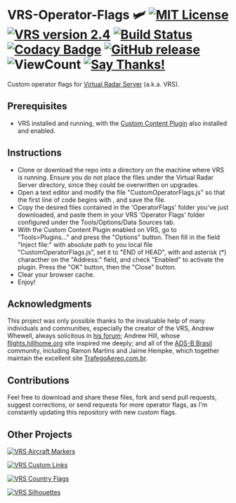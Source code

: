 # VRS-Operator-Flags 🛩️ [![MIT License](https://img.shields.io/badge/License-MIT-red.svg)](LICENSE) [![VRS version 2.4](https://img.shields.io/badge/VRS-v2.4-blue.svg)](http://virtualradarserver.co.uk/Download.aspx) [![Build Status](https://travis-ci.org/dedevillela/VRS-Operator-Flags.svg?branch=master)](https://travis-ci.org/dedevillela/VRS-Operator-Flags) [![Codacy Badge](https://api.codacy.com/project/badge/Grade/cf2bc9623f914dc198f30e9613ab00ea)](https://www.codacy.com/app/dedevillela/VRS-Operator-Flags?utm_source=github.com&amp;utm_medium=referral&amp;utm_content=dedevillela/VRS-Operator-Flags&amp;utm_campaign=Badge_Grade) [![GitHub release](https://img.shields.io/github/release/dedevillela/VRS-Operator-Flags.svg)](https://github.com/dedevillela/VRS-Operator-Flags/releases) ![ViewCount](https://views.whatilearened.today/views/github/dedevillela/VRS-Operator-Flags.svg) [![Say Thanks!](https://img.shields.io/badge/SayThanks.io-%E2%98%BC-1EAEDB.svg)](https://saythanks.io/to/dedevillela)

Custom operator flags for [Virtual Radar Server](https://www.virtualradarserver.co.uk "Virtual Radar Server's Homepage") (a.k.a. VRS).

## Prerequisites
-   VRS installed and running, with the [Custom Content Plugin](http://www.virtualradarserver.co.uk/documentation/CustomContent/Default.aspx "Custom Content Plugin") also installed and enabled.

## Instructions
-   Clone or download the repo into a directory on the machine where VRS is running. Ensure you do not place the files under the Virtual Radar Server directory, since they could be overwritten on upgrades.
-   Open a text editor and modify the file "CustomOperatorFlags.js" so that the first line of code begins with <script> and the last line ends with </script>, and save the file.
-   Copy the desired files contained in the 'OperatorFlags' folder you've just downloaded, and paste them in your VRS 'Operator Flags' folder configured under the Tools/Options/Data Sources tab.
-   With the Custom Content Plugin enabled on VRS, go to "Tools>Plugins..." and press the "Options" button. Then fill in the field "Inject file:" with absolute path to you local file "CustomOperatorFlags.js", set it to "END of HEAD", with and asterisk (*) characther on the "Address:" field, and check "Enabled" to activate the plugin. Press the "OK" button, then the "Close" button.
-   Clear your browser cache.
-   Enjoy!

## Acknowledgments
This project was only possible thanks to the invaluable help of many individuals and communities, especially the creator of the VRS, Andrew Whewell, always solicitous in [his forum](https://forum.virtualradarserver.co.uk/); Andrew Hill, whose [flights.hillhome.org](http://flights.hillhome.org/) site inspired me deeply; and all of the [ADS-B Brasil](http://bradsb.com/forum/index.php) community, including Ramon Martins and Jaime Hempke, which together maintain the excellent site [TrafegoAereo.com.br](http://trafegoaereo.com.br/).

## Contributions
Feel free to download and share these files, fork and send pull requests, suggest corrections, or send requests for more operator flags, as I'm constantly updating this repository with new custom flags.

## Other Projects

[![VRS Aircraft Markers](https://img.shields.io/badge/VRS-Aircraft_Markers-orange.svg)](https://github.com/dedevillela/VRS-Aircraft-Markers)

[![VRS Custom Links](https://img.shields.io/badge/VRS-Custom_Links-yellow.svg)](https://github.com/dedevillela/VRS-Custom-links/)

[![VRS Country Flags](https://img.shields.io/badge/VRS-Country_Flags-green.svg)](https://github.com/dedevillela/VRS-Country-Flags)

[![VRS Silhouettes](https://img.shields.io/badge/VRS-Silhouettes-brightgreen.svg)](https://github.com/dedevillela/VRS-Silhouettes/)
